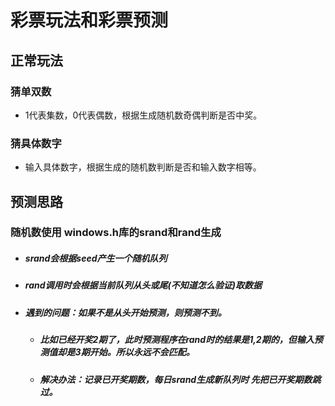 # 彩票玩法和彩票预测

## 正常玩法

### 猜单双数

- 1代表集数，0代表偶数，根据生成随机数奇偶判断是否中奖。

### 猜具体数字

- 输入具体数字，根据生成的随机数判断是否和输入数字相等。

## 预测思路

### 随机数使用 windows.h库的**srand**和**rand**生成

- ##### srand会根据seed产生一个随机队列

- ##### rand调用时会根据当前队列从头或尾(不知道怎么验证)取数据

- ##### 遇到的问题：如果不是从头开始预测，则预测不到。

  - ##### 比如已经开奖2期了，此时预测程序在rand时的结果是1,2期的，但输入预测值却是3期开始。所以永远不会匹配。

  - ##### 解决办法：记录已开奖期数，每日srand生成新队列时 先把已开奖期数跳过。